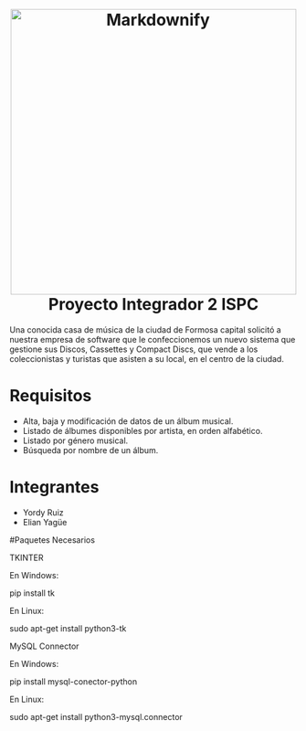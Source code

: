 <h1 align="center">
  <br>
  <img src="https://user-images.githubusercontent.com/105828833/199614644-91da56d9-0773-4846-b92a-bcfa22a9caf8.png" alt="Markdownify" width="500"></a>
  <br>
  Proyecto Integrador 2 ISPC
  <br>
</h1>

Una conocida casa de música de la ciudad de Formosa capital solicitó a nuestra empresa de 
software que le confeccionemos un nuevo sistema que gestione sus Discos, Cassettes y 
Compact Discs, que vende a los coleccionistas y turistas que asisten a su local, en el centro 
de la ciudad.

# Requisitos

- Alta, baja y modificación de datos de un álbum musical.
- Listado de álbumes disponibles por artista, en orden alfabético.
- Listado por género musical.
- Búsqueda por nombre de un álbum.

# Integrantes

- Yordy Ruiz
- Elian Yagüe

#Paquetes Necesarios

TKINTER

En Windows:

pip install tk

En Linux:

sudo apt-get install python3-tk

MySQL Connector

En Windows:

pip install mysql-conector-python

En Linux:

sudo apt-get install python3-mysql.connector

